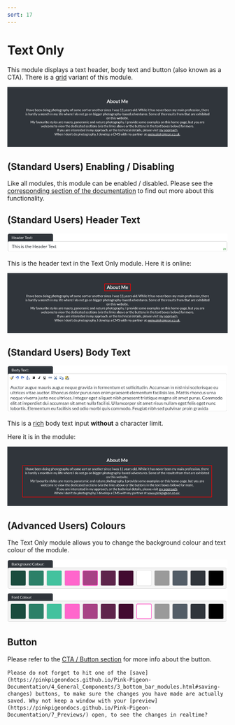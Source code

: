 ```yaml
---
sort: 17
---
```


# Text Only

This module displays a text header, body text and button (also known as a CTA). There is a [grid](https://pinkpigeondocs.github.io/Pink-Pigeon-Documentation/4_General_Components/7_grids.html) variant of this module.

![Image of the text only module](https://raw.githubusercontent.com/pinkpigeondocs/Pink-Pigeon-Documentation/master/docs/6_Modules/images/17_text_only_online.png)

## (Standard Users) Enabling / Disabling

Like all modules, this module can be enabled / disabled. Please see the [corresponding section of the documentation][endis] to find out more about this functionality.

[endis]: https://pinkpigeondocs.github.io/Pink-Pigeon-Documentation/4_General_Components/4_enabling_disabling_modules.html

## (Standard Users) Header Text

![Image of the header text](https://raw.githubusercontent.com/pinkpigeondocs/Pink-Pigeon-Documentation/master/docs/common_elements_images/header_text.png)

This is the header text in the Text Only module. Here it is online:

![Image of the Text Only module header text online](https://raw.githubusercontent.com/pinkpigeondocs/Pink-Pigeon-Documentation/master/docs/6_Modules/images/17_text_only_header_online.png)

## (Standard Users) Body Text

![Image of the body text](https://raw.githubusercontent.com/pinkpigeondocs/Pink-Pigeon-Documentation/master/docs/common_elements_images/body_text.png)

This is a [rich](https://pinkpigeondocs.github.io/Pink-Pigeon-Documentation/4_General_Components/6_rich_text_editing.html) body text input **without** a character limit.

Here it is in the module:

![Image of the Text Only module body text online](https://raw.githubusercontent.com/pinkpigeondocs/Pink-Pigeon-Documentation/master/docs/6_Modules/images/17_text_only_body_text_online.png)

## (Advanced Users) Colours

The Text Only module allows you to change the background colour and text colour of the module.

![Image of the standard colours](https://raw.githubusercontent.com/pinkpigeondocs/Pink-Pigeon-Documentation/master/docs/common_elements_images/standard_colours.png)

## Button

Please refer to the [CTA / Button section](https://pinkpigeondocs.github.io/Pink-Pigeon-Documentation/4_General_Components/5_CTA_button.html) for more info about the button.

```tip
Please do not forget to hit one of the [save](https://pinkpigeondocs.github.io/Pink-Pigeon-Documentation/4_General_Components/3_bottom_bar_modules.html#saving-changes) buttons, to make sure the changes you have made are actually saved. Why not keep a window with your [preview](https://pinkpigeondocs.github.io/Pink-Pigeon-Documentation/7_Previews/) open, to see the changes in realtime?
```